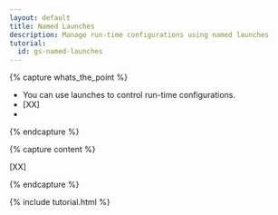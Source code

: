 ```yaml
---
layout: default
title: Named Launches
description: Manage run-time configurations using named launches
tutorial:
  id: gs-named-launches
---
```


{% capture whats_the_point %}

* You can use launches to control run-time configurations.
* [XX]
* 

{% endcapture %}

{% capture content %}


[XX]

{% endcapture %}

{% include tutorial.html %}
